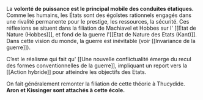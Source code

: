 La **volonté de puissance est le principal mobile des conduites étatiques.** Comme les humains, les États sont des égoïstes rationnels engagés dans une rivalité permanente pour le prestige, les ressources, la sécurité. Ces réflexions se situent dans la filiation de Machiavel et Hobbes sur l' [[Etat de Nature (Hobbes)]], et fond de la guerre l'[[Etat de Nature des Etats (Kant)]]. Dans cette vision du monde, la guerre est inévitable (voir [[Invariance de la guerre]]).

C’est le réalisme qui fait qu' [[Une nouvelle conflictualité émerge du recul des formes conventionnelles de la guerre]], impliquant un report vers la [[Action hybride]] pour atteindre les objectifs des Etats.

On fait généralement remonter la filiation de cette théorie à Thucydide. **Aron et Kissinger sont attachés à cette école.** 
